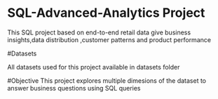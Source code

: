 # SQL-Advanced-Analytics Project

This SQL project based on end-to-end retail data give business insights,data distribution ,customer patterns and product performance


#Datasets

All datasets used for this project available in datasets folder

#Objective
This project explores multiple dimesions of the dataset to answer business questions using SQL queries

